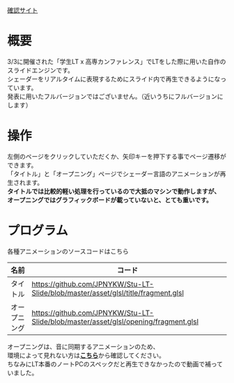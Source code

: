 [確認サイト](https://jpnykw.github.io/Stu-LT-Slide/)  

# 概要

3/3に開催された「学生LT x 高専カンファレンス」でLTをした際に用いた自作のスライドエンジンです。  
シェーダーをリアルタイムに表現するためにスライド内で再生できるようになっています。  
発表に用いたフルバージョンではございません。（近いうちにフルバージョンにします）  

# 操作

左側のページをクリックしていただくか、矢印キーを押下する事でページ遷移ができます。  
「タイトル」と「オープニング」ページでシェーダー言語のアニメーションが再生されます。  
**タイトルでは比較的軽い処理を行っているので大抵のマシンで動作しますが、  
オープニングではグラフィックボードが載っていないと、とても重いです。**  

# プログラム
各種アニメーションのソースコードはこちら

| 名前 | コード |
| - | - |
| タイトル | https://github.com/JPNYKW/Stu-LT-Slide/blob/master/asset/glsl/title/fragment.glsl |
| オープニング | https://github.com/JPNYKW/Stu-LT-Slide/blob/master/asset/glsl/opening/fragment.glsl |



オープニングは、音に同期するアニメーションのため、  
環境によって見れない方は[**こちら**](https://www.youtube.com/watch?v=S9PV9rSlexA&)から確認してください。  
ちなみにLT本番のノートPCのスペックだと再生できなかったので動画で補っていました。  
